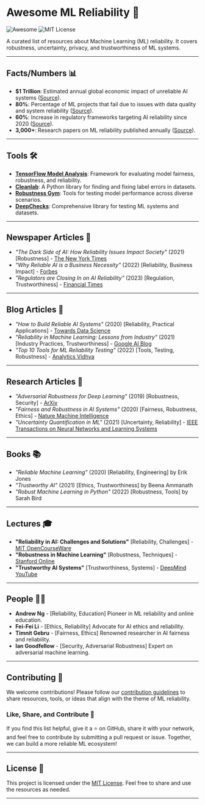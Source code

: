 # Awesome ML Reliability 🌟

![Awesome](https://awesome.re/badge.svg) ![MIT License](https://img.shields.io/badge/license-MIT-brightgreen)

A curated list of resources about Machine Learning (ML) reliability. It covers robustness, uncertainty, privacy, and trustworthiness of ML systems.

---

## Facts/Numbers 📊
- **$1 Trillion**: Estimated annual global economic impact of unreliable AI systems ([Source](https://www.mckinsey.com/business-functions/mckinsey-digital/our-insights/the-state-of-ai-in-2023)).
- **80%**: Percentage of ML projects that fail due to issues with data quality and system reliability ([Source](https://venturebeat.com/ai/mlops-failure-rates-in-machine-learning/)).
- **60%**: Increase in regulatory frameworks targeting AI reliability since 2020 ([Source](https://www2.deloitte.com/insights/us/en/focus/tech-trends/2023/ai-governance.html)).
- **3,000+**: Research papers on ML reliability published annually ([Source](https://www.semanticscholar.org/)).

---

## Tools 🛠️
- **[TensorFlow Model Analysis](https://www.tensorflow.org/tfx/guide/tfma)**: Framework for evaluating model fairness, robustness, and reliability.
- **[Cleanlab](https://github.com/cleanlab/cleanlab)**: A Python library for finding and fixing label errors in datasets.
- **[Robustness Gym](https://robustnessgym.com/)**: Tools for testing model performance across diverse scenarios.
- **[DeepChecks](https://github.com/deepchecks/deepchecks)**: Comprehensive library for testing ML systems and datasets.

---

## Newspaper Articles 📰
- *"The Dark Side of AI: How Reliability Issues Impact Society"* (2021) [Robustness] - [The New York Times](https://www.nytimes.com)
- *"Why Reliable AI is a Business Necessity"* (2022) [Reliability, Business Impact] - [Forbes](https://www.forbes.com)
- *"Regulators are Closing In on AI Reliability"* (2023) [Regulation, Trustworthiness] - [Financial Times](https://www.ft.com)

---

## Blog Articles 📝
- *"How to Build Reliable AI Systems"* (2020) [Reliability, Practical Applications] - [Towards Data Science](https://towardsdatascience.com)
- *"Reliability in Machine Learning: Lessons from Industry"* (2021) [Industry Practices, Trustworthiness] - [Google AI Blog](https://ai.googleblog.com)
- *"Top 10 Tools for ML Reliability Testing"* (2022) [Tools, Testing, Robustness] - [Analytics Vidhya](https://www.analyticsvidhya.com)

---

## Research Articles 📄
- *"Adversarial Robustness for Deep Learning"* (2019) [Robustness, Security] - [ArXiv](https://arxiv.org/abs/1905.01065)
- *"Fairness and Robustness in AI Systems"* (2020) [Fairness, Robustness, Ethics] - [Nature Machine Intelligence](https://www.nature.com/natmachintell)
- *"Uncertainty Quantification in ML"* (2021) [Uncertainty, Reliability] - [IEEE Transactions on Neural Networks and Learning Systems](https://ieeexplore.ieee.org)

---

## Books 📚
- *"Reliable Machine Learning"* (2020) [Reliability, Engineering] by Erik Jones
- *"Trustworthy AI"* (2021) [Ethics, Trustworthiness] by Beena Ammanath
- *"Robust Machine Learning in Python"* (2022) [Robustness, Tools] by Sarah Bird

---

## Lectures 🎓
- **"Reliability in AI: Challenges and Solutions"** [Reliability, Challenges] - [MIT OpenCourseWare](https://ocw.mit.edu)
- **"Robustness in Machine Learning"** [Robustness, Techniques] - [Stanford Online](https://online.stanford.edu)
- **"Trustworthy AI Systems"** [Trustworthiness, Systems] - [DeepMind YouTube](https://www.youtube.com)

---

## People 🧑‍💻
- **Andrew Ng** - [Reliability, Education] Pioneer in ML reliability and online education.
- **Fei-Fei Li** - [Ethics, Reliability] Advocate for AI ethics and reliability.
- **Timnit Gebru** - [Fairness, Ethics] Renowned researcher in AI fairness and reliability.
- **Ian Goodfellow** - [Security, Adversarial Robustness] Expert on adversarial machine learning.

---

## Contributing 🤝
We welcome contributions! Please follow our [contribution guidelines](CONTRIBUTING.md) to share resources, tools, or ideas that align with the theme of ML reliability.

### Like, Share, and Contribute 💬
If you find this list helpful, give it a ⭐ on GitHub, share it with your network, and feel free to contribute by submitting a pull request or issue. Together, we can build a more reliable ML ecosystem!

---

## License 📄
This project is licensed under the [MIT License](LICENSE). Feel free to share and use the resources as needed.

---
